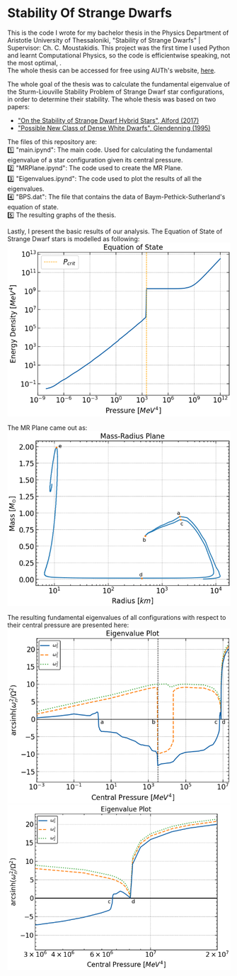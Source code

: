 # Stability Of Strange Dwarfs

This is the code I wrote for my bachelor thesis in the Physics Department of Aristotle University of Thessaloniki, "Stability of Strange Dwarfs" | Supervisor: Ch. C. Moustakidis. This project was the first time I used Python and learnt Computational Physics, so the code is efficientwise speaking, not the most optimal, .  
The whole thesis can be accessed for free using AUTh's website, [here](https://ikee.lib.auth.gr/record/360475/?ln=en). 

The whole goal of the thesis was to calculate the fundamental eigenvalue of the Sturm-Liouville Stability Problem of Strange Dwarf star configurations, in order to determine their stability. The whole thesis was based on two papers:  
* ["On the Stability of Strange Dwarf Hybrid Stars", Alford (2017)](https://arxiv.org/abs/1705.09880)
* ["Possible New Class of Dense White Dwarfs", Glendenning (1995)](https://ui.adsabs.harvard.edu/abs/1995PhRvL..74.3519G/abstract)

The files of this repository are:  
:one: "main.ipynd": The main code. Used for calculating the fundamental eigenvalue of a star configuration given its central pressure.  
:two: "MRPlane.ipynd": The code used to create the MR Plane.  
:three: "Eigenvalues.ipynd": The code used to plot the results of all the eigenvalues.  
:four: "BPS.dat": The file that contains the data of Baym-Pethick-Sutherland's equation of state.  
:five: The resulting graphs of the thesis.  

Lastly, I present the basic results of our analysis.
The Equation of State of Strange Dwarf stars is modelled as following:  
![eos](graphs/eos.png)

The MR Plane came out as:  
![mr](graphs/MR_final.png)

The resulting fundamental eigenvalues of all configurations with respect to their central pressure are presented here:
![eigen](graphs/eigen_plot.png)
![eigencd](graphs/eigencd_plot.png)

 
